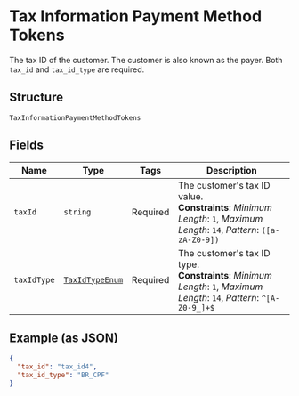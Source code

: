 
# Tax Information Payment Method Tokens

The tax ID of the customer. The customer is also known as the payer. Both `tax_id` and `tax_id_type` are required.

## Structure

`TaxInformationPaymentMethodTokens`

## Fields

| Name | Type | Tags | Description |
|  --- | --- | --- | --- |
| `taxId` | `string` | Required | The customer's tax ID value.<br>**Constraints**: *Minimum Length*: `1`, *Maximum Length*: `14`, *Pattern*: `([a-zA-Z0-9])` |
| `taxIdType` | [`TaxIdTypeEnum`](../../doc/models/tax-id-type-enum.md) | Required | The customer's tax ID type.<br>**Constraints**: *Minimum Length*: `1`, *Maximum Length*: `14`, *Pattern*: `^[A-Z0-9_]+$` |

## Example (as JSON)

```json
{
  "tax_id": "tax_id4",
  "tax_id_type": "BR_CPF"
}
```

